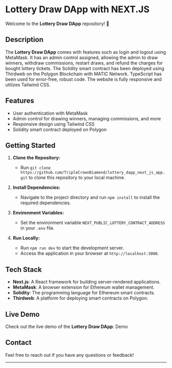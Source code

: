 # Lottery Draw DApp with NEXT.JS

Welcome to the **Lottery Draw DApp** repository! 🚀

## Description

The **Lottery Draw DApp** comes with features such as login and logout using MetaMask. It has an admin control assigned, allowing the admin to draw winners, withdraw commissions, restart draws, and refund the charges for bought lottery tickets. The Solidity smart contract has been deployed using Thirdweb on the Polygon Blockchain with MATIC Network. TypeScript has been used for error-free, robust code. The website is fully responsive and utilizes Tailwind CSS.

## Features

- User authentication with MetaMask
- Admin control for drawing winners, managing commissions, and more
- Responsive design using Tailwind CSS
- Solidity smart contract deployed on Polygon

## Getting Started

1. **Clone the Repository:**
   - Run `git clone https://github.com/TripleCrownDiamond/lottery_dapp_next_js_app.git` to clone this repository to your local machine.

2. **Install Dependencies:**
   - Navigate to the project directory and run `npm install` to install the required dependencies.

3. **Environment Variables:**
   - Set the environment variable `NEXT_PUBLIC_LOTTERY_CONTRACT_ADDRESS` in your `.env` file.

4. **Run Locally:**
   - Run `npm run dev` to start the development server.
   - Access the application in your browser at `http://localhost:3000`.

## Tech Stack

- **Next.js**: A React framework for building server-rendered applications.
- **MetaMask**: A browser extension for Ethereum wallet management.
- **Solidity**: The programming language for Ethereum smart contracts.
- **Thirdweb**: A platform for deploying smart contracts on Polygon.

## Live Demo

Check out the live demo of the **Lottery Draw DApp**: Demo

## Contact

Feel free to reach out if you have any questions or feedback!

---
